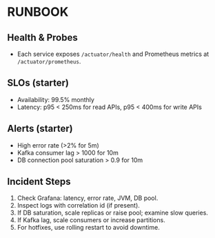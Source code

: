 # RUNBOOK

## Health & Probes
- Each service exposes `/actuator/health` and Prometheus metrics at `/actuator/prometheus`.

## SLOs (starter)
- Availability: 99.5% monthly
- Latency: p95 < 250ms for read APIs, p95 < 400ms for write APIs

## Alerts (starter)
- High error rate (>2% for 5m)
- Kafka consumer lag > 1000 for 10m
- DB connection pool saturation > 0.9 for 10m

## Incident Steps
1. Check Grafana: latency, error rate, JVM, DB pool.
2. Inspect logs with correlation id (if present).
3. If DB saturation, scale replicas or raise pool; examine slow queries.
4. If Kafka lag, scale consumers or increase partitions.
5. For hotfixes, use rolling restart to avoid downtime.
